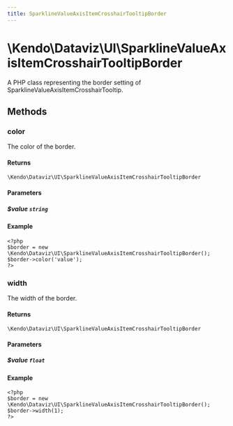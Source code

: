 ```yaml
---
title: SparklineValueAxisItemCrosshairTooltipBorder
---
```


# \Kendo\Dataviz\UI\SparklineValueAxisItemCrosshairTooltipBorder

A PHP class representing the border setting of SparklineValueAxisItemCrosshairTooltip.


## Methods

### color
The color of the border.

#### Returns
`\Kendo\Dataviz\UI\SparklineValueAxisItemCrosshairTooltipBorder`

#### Parameters

##### $value `string`



#### Example 
    <?php
    $border = new \Kendo\Dataviz\UI\SparklineValueAxisItemCrosshairTooltipBorder();
    $border->color('value');
    ?>

### width
The width of the border.

#### Returns
`\Kendo\Dataviz\UI\SparklineValueAxisItemCrosshairTooltipBorder`

#### Parameters

##### $value `float`



#### Example 
    <?php
    $border = new \Kendo\Dataviz\UI\SparklineValueAxisItemCrosshairTooltipBorder();
    $border->width(1);
    ?>

